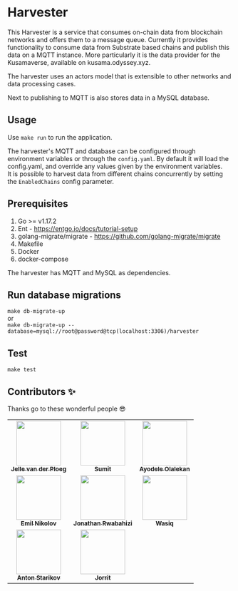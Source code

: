 # Harvester

This Harvester is a service that consumes on-chain data from blockchain networks and offers them to a message queue.
Currently it provides functionality to consume data from Substrate based chains and publish this data on a MQTT instance. More particularly it is the data provider for the Kusamaverse, available on kusama.odyssey.xyz. 

The harvester uses an actors model that is extensible to other networks and data processing cases.

Next to publishing to MQTT is also stores data in a MySQL database.

## Usage

Use `make run` to run the application. 

The harvester's MQTT and database can be configured through environment variables or through the `config.yaml`. By default it will load the config.yaml, and override any values given by the environment variables.  
It is possible to harvest data from different chains concurrently by setting the `EnabledChains` config parameter.

## Prerequisites

1. Go >= v1.17.2
2. Ent - https://entgo.io/docs/tutorial-setup
3. golang-migrate/migrate - https://github.com/golang-migrate/migrate
4. Makefile
5. Docker
6. docker-compose

The harvester has MQTT and MySQL as dependencies.

## Run database migrations

`make db-migrate-up`
<br/>
or
<br/>
`make db-migrate-up --database=mysql://root@password@tcp(localhost:3306)/harvester`

## Test

`make test`

## Contributors ✨

Thanks go to these wonderful people 😎

<!-- ALL-CONTRIBUTORS-LIST:START - Do not remove or modify this section -->
<!-- prettier-ignore-start -->
<!-- markdownlint-disable -->
<table>

  <tr>
  <td align="center"><a href="https://github.com/jellevdp"><img src="https://avatars.githubusercontent.com/jellevdp?v=3?s=100" width="100px;" alt=""/><br /><sub><b>Jelle van der Ploeg </b></sub></a><br />
    </td>
<td align="center"><a href="https://github.com/tech-sam"><img src="https://avatars.githubusercontent.com/tech-sam?v=3?s=100" width="100px;" alt=""/><br /><sub><b>Sumit</b></sub></a><br />
</td>
<td align="center"><a href="https://github.com/longyarnz"><img src="https://avatars.githubusercontent.com/longyarnz?v=3?s=100" width="100px;" alt=""/><br /><sub><b>Ayodele Olalekan</b></sub></a><br />
</td>
  </tr>

  <tr>
   <td align="center"><a href="https://github.com/e-nikolov"><img src="https://avatars.githubusercontent.com/e-nikolov" width="100px;" alt=""/><br /><sub><b>Emil Nikolov  </b></sub></a><br />
    </td>
  <td align="center"><a href="https://github.com/rwajon"><img src="https://avatars.githubusercontent.com/rwajon" width="100px;" alt=""/><br /><sub><b>Jonathan Rwabahizi  </b></sub></a><br />
    </td>
      <td align="center"><a href="https://github.com/nwasiqUC"><img src="https://avatars.githubusercontent.com/nwasiqUC" width="100px;" alt=""/><br /><sub><b>Wasiq  </b></sub></a><br />
    </td>

  </tr>

  <tr>
   <td align="center"><a href="https://github.com/antst"><img src="https://avatars.githubusercontent.com/antst" width="100px;" alt=""/><br /><sub><b>Anton Starikov</b></sub></a><br />
    </td>
  <td align="center"><a href="https://github.com/jor-rit"><img src="https://avatars.githubusercontent.com/jor-rit" width="100px;" alt=""/><br /><sub><b>Jorrit</b></sub></a><br />
    </td>

  </tr>
</table>
